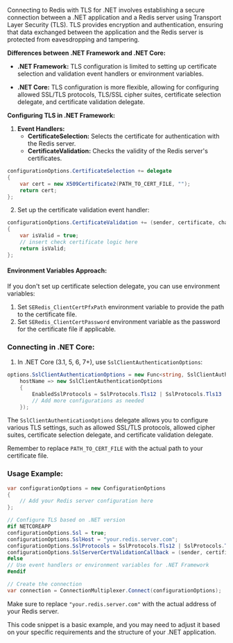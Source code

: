 Connecting to Redis with TLS for .NET involves establishing a secure connection between a .NET application and a Redis server using Transport Layer Security (TLS). TLS provides encryption and authentication, ensuring that data exchanged between the application and the Redis server is protected from eavesdropping and tampering.

**Differences between .NET Framework and .NET Core:**

- **.NET Framework:** TLS configuration is limited to setting up certificate selection and validation event handlers or environment variables.

- **.NET Core:** TLS configuration is more flexible, allowing for configuring allowed SSL/TLS protocols, TLS/SSL cipher suites, certificate selection delegate, and certificate validation delegate.

**Configuring TLS in .NET Framework:**

1. **Event Handlers:**
   - **CertificateSelection:** Selects the certificate for authentication with the Redis server.
   - **CertificateValidation:** Checks the validity of the Redis server's certificates.
 
```csharp
configurationOptions.CertificateSelection += delegate 
{
    var cert = new X509Certificate2(PATH_TO_CERT_FILE, "");
    return cert;
};
```

2. Set up the certificate validation event handler:

```csharp
configurationOptions.CertificateValidation += (sender, certificate, chain, errors) =>
{
    var isValid = true;
    // insert check certificate logic here
    return isValid;
};
```

#### Environment Variables Approach:

If you don't set up certificate selection delegate, you can use environment variables:

1. Set `SERedis_ClientCertPfxPath` environment variable to provide the path to the certificate file.
2. Set `SERedis_ClientCertPassword` environment variable as the password for the certificate file if applicable.

### Connecting in .NET Core:

1. In .NET Core (3.1, 5, 6, 7+), use `SslClientAuthenticationOptions`:

```csharp
options.SslClientAuthenticationOptions = new Func<string, SslClientAuthenticationOptions>(
    hostName => new SslClientAuthenticationOptions
    {
        EnabledSslProtocols = SslProtocols.Tls12 | SslProtocols.Tls13
        // Add more configurations as needed
    });
```

The `SslClientAuthenticationOptions` delegate allows you to configure various TLS settings, such as allowed SSL/TLS protocols, allowed cipher suites, certificate selection delegate, and certificate validation delegate.

Remember to replace `PATH_TO_CERT_FILE` with the actual path to your certificate file.

### Usage Example:

```csharp
var configurationOptions = new ConfigurationOptions
{
    // Add your Redis server configuration here
};

// Configure TLS based on .NET version
#if NETCOREAPP
configurationOptions.Ssl = true;
configurationOptions.SslHost = "your.redis.server.com";
configurationOptions.SslProtocols = SslProtocols.Tls12 | SslProtocols.Tls13;
configurationOptions.SslServerCertValidationCallback = (sender, certificate, chain, errors) => true;
#else
// Use event handlers or environment variables for .NET Framework
#endif

// Create the connection
var connection = ConnectionMultiplexer.Connect(configurationOptions);
```

Make sure to replace `"your.redis.server.com"` with the actual address of your Redis server.

This code snippet is a basic example, and you may need to adjust it based on your specific requirements and the structure of your .NET application.
